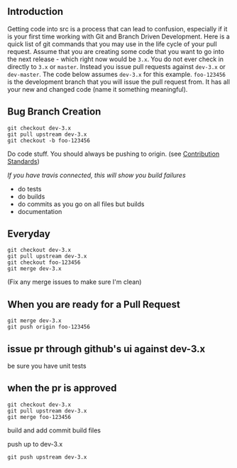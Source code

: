 Introduction
------------
Getting code into src is a process that can lead to confusion, especially if it is your first time working with Git and Branch Driven Development. Here is a quick list of git commands that you may use in the life cycle of your pull request. Assume that you are creating some code that you want to go into the next release - which right now would be `3.x`. You do not ever check in directly to `3.x` or `master`. Instead you issue pull requests against `dev-3.x` or `dev-master`. The code below assumes `dev-3.x` for this example. `foo-123456` is the development branch that you will issue the pull request from. It has all your new and changed code (name it something meaningful).

Bug Branch Creation
-------------------

```
git checkout dev-3.x
git pull upstream dev-3.x
git checkout -b foo-123456
```

Do code stuff. You should always be pushing to origin.
(see [Contribution Standards](https://github.com/yui/yui3/wiki/Contribution-Standards)) 

_If you have travis connected, this will show you build failures_

* do tests 
* do builds
* do commits as you go on all files but builds
* documentation



Everyday
--------

```
git checkout dev-3.x
git pull upstream dev-3.x
git checkout foo-123456
git merge dev-3.x
```

(Fix any merge issues to make sure I'm clean)

When you are ready for a Pull Request
-------------------------------------

```
git merge dev-3.x
git push origin foo-123456
```

issue pr through github's ui against dev-3.x
-------------------------------------------

be sure you have unit tests

when the pr is approved
-----------------------


```
git checkout dev-3.x
git pull upstream dev-3.x
git merge foo-123456
```

build and add commit build files

push up to dev-3.x

`git push upstream dev-3.x`